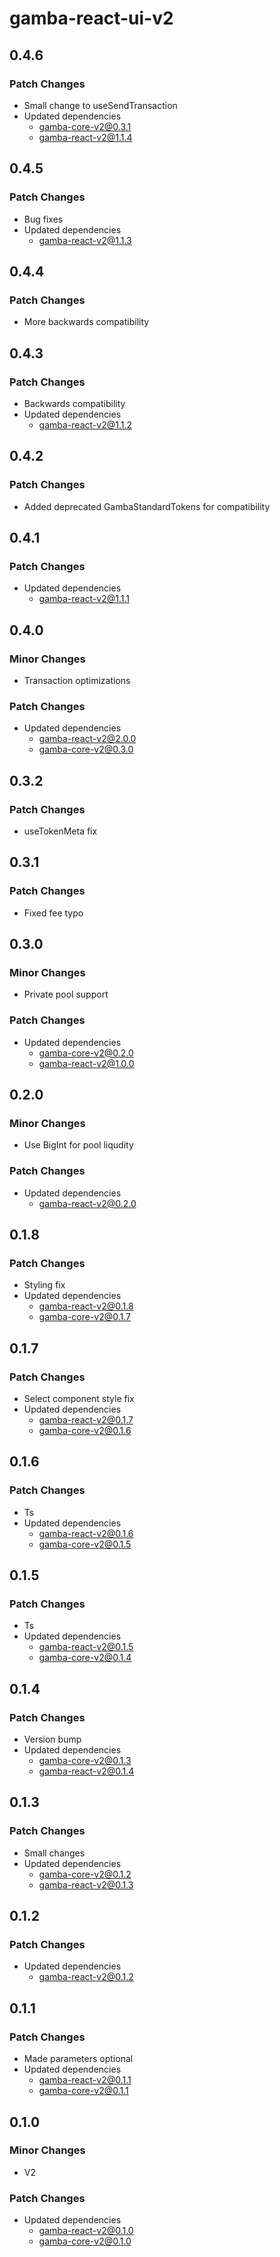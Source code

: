 # gamba-react-ui-v2

## 0.4.6

### Patch Changes

- Small change to useSendTransaction
- Updated dependencies
  - gamba-core-v2@0.3.1
  - gamba-react-v2@1.1.4

## 0.4.5

### Patch Changes

- Bug fixes
- Updated dependencies
  - gamba-react-v2@1.1.3

## 0.4.4

### Patch Changes

- More backwards compatibility

## 0.4.3

### Patch Changes

- Backwards compatibility
- Updated dependencies
  - gamba-react-v2@1.1.2

## 0.4.2

### Patch Changes

- Added deprecated GambaStandardTokens for compatibility

## 0.4.1

### Patch Changes

- Updated dependencies
  - gamba-react-v2@1.1.1

## 0.4.0

### Minor Changes

- Transaction optimizations

### Patch Changes

- Updated dependencies
  - gamba-react-v2@2.0.0
  - gamba-core-v2@0.3.0

## 0.3.2

### Patch Changes

- useTokenMeta fix

## 0.3.1

### Patch Changes

- Fixed fee typo

## 0.3.0

### Minor Changes

- Private pool support

### Patch Changes

- Updated dependencies
  - gamba-core-v2@0.2.0
  - gamba-react-v2@1.0.0

## 0.2.0

### Minor Changes

- Use BigInt for pool liqudity

### Patch Changes

- Updated dependencies
  - gamba-react-v2@0.2.0

## 0.1.8

### Patch Changes

- Styling fix
- Updated dependencies
  - gamba-react-v2@0.1.8
  - gamba-core-v2@0.1.7

## 0.1.7

### Patch Changes

- Select component style fix
- Updated dependencies
  - gamba-react-v2@0.1.7
  - gamba-core-v2@0.1.6

## 0.1.6

### Patch Changes

- Ts
- Updated dependencies
  - gamba-react-v2@0.1.6
  - gamba-core-v2@0.1.5

## 0.1.5

### Patch Changes

- Ts
- Updated dependencies
  - gamba-react-v2@0.1.5
  - gamba-core-v2@0.1.4

## 0.1.4

### Patch Changes

- Version bump
- Updated dependencies
  - gamba-core-v2@0.1.3
  - gamba-react-v2@0.1.4

## 0.1.3

### Patch Changes

- Small changes
- Updated dependencies
  - gamba-core-v2@0.1.2
  - gamba-react-v2@0.1.3

## 0.1.2

### Patch Changes

- Updated dependencies
  - gamba-react-v2@0.1.2

## 0.1.1

### Patch Changes

- Made parameters optional
- Updated dependencies
  - gamba-react-v2@0.1.1
  - gamba-core-v2@0.1.1

## 0.1.0

### Minor Changes

- V2

### Patch Changes

- Updated dependencies
  - gamba-react-v2@0.1.0
  - gamba-core-v2@0.1.0
